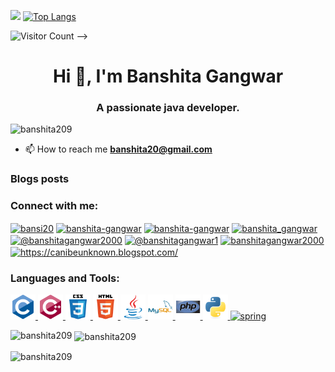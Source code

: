 
<!--
### Hi there <img src="https://raw.githubusercontent.com/MartinHeinz/MartinHeinz/master/wave.gif" width="30px">, I am Banshita Gangwar
<hr> 
<img src="banner.png" alt="banner"/>


I am an engineering student who is currently in her final year and eagerly looking for opportunities to throw and gain some. knowledge.

Skills: Java | Python | C | PHP | HTML/CSS



[<img src='https://cdn.jsdelivr.net/npm/simple-icons@3.0.1/icons/github.svg' alt='github' height='40'>](https://github.com/banshita209)  [<img src='https://cdn.jsdelivr.net/npm/simple-icons@3.0.1/icons/linkedin.svg' alt='linkedin' height='40'>](https://www.linkedin.com/in/banshitagangwar/)  [<img src='https://cdn.jsdelivr.net/npm/simple-icons@3.0.1/icons/facebook.svg' alt='facebook' height='40'>](https://www.facebook.com/Banshita-Gangwar)  [<img src='https://cdn.jsdelivr.net/npm/simple-icons@3.0.1/icons/instagram.svg' alt='instagram' height='40'>](https://www.instagram.com/banshita_gangwar/)  [<img src='https://cdn.jsdelivr.net/npm/simple-icons@3.0.1/icons/codepen.svg' alt='codepen' height='40'>](https://codepen.io/bansi20)  [<img src='https://cdn.jsdelivr.net/npm/simple-icons@3.0.1/icons/icloud.svg' alt='website' height='40'>](banshitagangwar.github.io)  [<img src='https://cdn.jsdelivr.net/npm/simple-icons@3.0.1/icons/blogger.svg' alt='blogger' height='40'>](https://canibeunknown.blogspot.com/)  [<img src='https://cdn.jsdelivr.net/npm/simple-icons@3.0.1/icons/gmail.svg' alt='gmail' height='40'>](banshita20@gmail.com)  


<!--
**banshita209/banshita209** is a ✨ _special_ ✨ repository because its `README.md` (this file) appears on your GitHub profile.

Here are some ideas to get you started:

- 🔭 I’m currently working on ...
- 🌱 I’m currently learning ...
- 👯 I’m looking to collaborate on ...
- 🤔 I’m looking for help with ...
- 💬 Ask me about ...
- 📫 How to reach me: ...
- 😄 Pronouns: ...
- ⚡ Fun fact: ...
-->
![](https://komarev.com/ghpvc/?username=banshita209&color=dc143c)
[![Top Langs](https://github-readme-stats.vercel.app/api/top-langs/?username=banshita209&layout=compact)](https://github.com/banshita209/github-readme-stats)


![Visitor Count](https://profile-counter.glitch.me/{banshita209}/count.svg) 
-->
<h1 align="center">Hi 👋, I'm Banshita Gangwar</h1>
<h3 align="center">A passionate java developer.</h3>

<p align="left"> <img src="https://komarev.com/ghpvc/?username=banshita209&label=Profile%20views&color=0e75b6&style=flat" alt="banshita209" /> </p>

- 📫 How to reach me **banshita20@gmail.com**

### Blogs posts
<!-- BLOG-POST-LIST:START -->
<!-- BLOG-POST-LIST:END -->

<h3 align="left">Connect with me:</h3>
<p align="left">
<a href="https://codepen.io/bansi20" target="blank"><img align="center" src="https://raw.githubusercontent.com/rahuldkjain/github-profile-readme-generator/neutral-icons/src/images/icons/Social/codepen.svg" alt="bansi20" height="30" width="40" /></a>
<a href="https://linkedin.com/in/banshita-gangwar" target="blank"><img align="center" src="https://raw.githubusercontent.com/rahuldkjain/github-profile-readme-generator/neutral-icons/src/images/icons/Social/linked-in-alt.svg" alt="banshita-gangwar" height="30" width="40" /></a>
<a href="https://fb.com/banshita-gangwar" target="blank"><img align="center" src="https://raw.githubusercontent.com/rahuldkjain/github-profile-readme-generator/neutral-icons/src/images/icons/Social/facebook.svg" alt="banshita-gangwar" height="30" width="40" /></a>
<a href="https://instagram.com/banshita_gangwar" target="blank"><img align="center" src="https://raw.githubusercontent.com/rahuldkjain/github-profile-readme-generator/neutral-icons/src/images/icons/Social/instagram.svg" alt="banshita_gangwar" height="30" width="40" /></a>
<a href="https://medium.com/@banshitagangwar2000" target="blank"><img align="center" src="https://raw.githubusercontent.com/rahuldkjain/github-profile-readme-generator/neutral-icons/src/images/icons/Social/medium.svg" alt="@banshitagangwar2000" height="30" width="40" /></a>
<a href="https://www.hackerearth.com/@banshitagangwar1" target="blank"><img align="center" src="https://raw.githubusercontent.com/rahuldkjain/github-profile-readme-generator/neutral-icons/src/images/icons/Social/hackerearth.svg" alt="@banshitagangwar1" height="30" width="40" /></a>
<a href="https://auth.geeksforgeeks.org/user/banshitagangwar2000" target="blank"><img align="center" src="https://raw.githubusercontent.com/rahuldkjain/github-profile-readme-generator/neutral-icons/src/images/icons/Social/geeks-for-geeks.svg" alt="banshitagangwar2000" height="30" width="40" /></a>
<a href="/https://canibeunknown.blogspot.com/" target="blank"><img align="center" src="https://raw.githubusercontent.com/rahuldkjain/github-profile-readme-generator/neutral-icons/src/images/icons/Social/rss.svg" alt="https://canibeunknown.blogspot.com/" height="30" width="40" /></a>
</p>

<h3 align="left">Languages and Tools:</h3>
<p align="left"> <a href="https://www.cprogramming.com/" target="_blank"> <img src="https://raw.githubusercontent.com/devicons/devicon/master/icons/c/c-original.svg" alt="c" width="40" height="40"/> </a> <a href="https://www.w3schools.com/cpp/" target="_blank"> <img src="https://raw.githubusercontent.com/devicons/devicon/master/icons/cplusplus/cplusplus-original.svg" alt="cplusplus" width="40" height="40"/> </a> <a href="https://www.w3schools.com/css/" target="_blank"> <img src="https://raw.githubusercontent.com/devicons/devicon/master/icons/css3/css3-original-wordmark.svg" alt="css3" width="40" height="40"/> </a> <a href="https://www.w3.org/html/" target="_blank"> <img src="https://raw.githubusercontent.com/devicons/devicon/master/icons/html5/html5-original-wordmark.svg" alt="html5" width="40" height="40"/> </a> <a href="https://www.java.com" target="_blank"> <img src="https://raw.githubusercontent.com/devicons/devicon/master/icons/java/java-original.svg" alt="java" width="40" height="40"/> </a> <a href="https://www.mysql.com/" target="_blank"> <img src="https://raw.githubusercontent.com/devicons/devicon/master/icons/mysql/mysql-original-wordmark.svg" alt="mysql" width="40" height="40"/> </a> <a href="https://www.php.net" target="_blank"> <img src="https://raw.githubusercontent.com/devicons/devicon/master/icons/php/php-original.svg" alt="php" width="40" height="40"/> </a> <a href="https://www.python.org" target="_blank"> <img src="https://raw.githubusercontent.com/devicons/devicon/master/icons/python/python-original.svg" alt="python" width="40" height="40"/> </a> <a href="https://spring.io/" target="_blank"> <img src="https://www.vectorlogo.zone/logos/springio/springio-icon.svg" alt="spring" width="40" height="40"/> </a> </p>

<p><img align="left" src="https://github-readme-stats.vercel.app/api/top-langs?username=banshita209&show_icons=true&locale=en&layout=compact" alt="banshita209" /></p>

<p>&nbsp;<img align="center" src="https://github-readme-stats.vercel.app/api?username=banshita209&show_icons=true&locale=en" alt="banshita209" /></p>

<p><img align="center" src="https://github-readme-streak-stats.herokuapp.com/?user=banshita209&" alt="banshita209" /></p>

